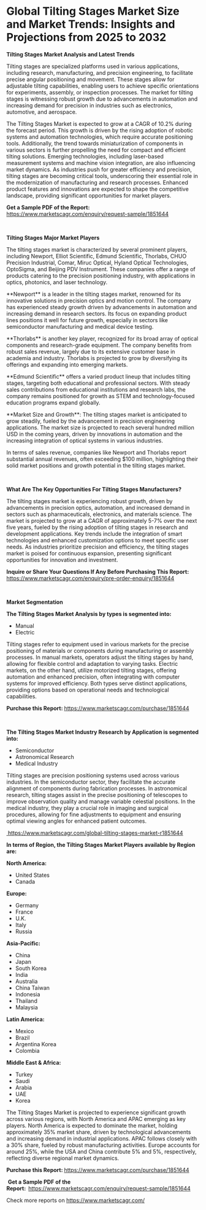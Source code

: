 <p><h1>Global Tilting Stages Market Size and Market Trends: Insights and Projections from 2025 to 2032</h1></p><p><strong>Tilting Stages Market Analysis and Latest Trends</strong></p>
<p><p>Tilting stages are specialized platforms used in various applications, including research, manufacturing, and precision engineering, to facilitate precise angular positioning and movement. These stages allow for adjustable tilting capabilities, enabling users to achieve specific orientations for experiments, assembly, or inspection processes. The market for tilting stages is witnessing robust growth due to advancements in automation and increasing demand for precision in industries such as electronics, automotive, and aerospace.</p><p>The Tilting Stages Market is expected to grow at a CAGR of 10.2% during the forecast period. This growth is driven by the rising adoption of robotic systems and automation technologies, which require accurate positioning tools. Additionally, the trend towards miniaturization of components in various sectors is further propelling the need for compact and efficient tilting solutions. Emerging technologies, including laser-based measurement systems and machine vision integration, are also influencing market dynamics. As industries push for greater efficiency and precision, tilting stages are becoming critical tools, underscoring their essential role in the modernization of manufacturing and research processes. Enhanced product features and innovations are expected to shape the competitive landscape, providing significant opportunities for market players.</p></p>
<p><strong>Get a Sample PDF of the Report:&nbsp;</strong> <a href="https://www.marketscagr.com/enquiry/request-sample/1851644?utm_campaign=1848&utm_medium=2&utm_source=Github&utm_content=ia&utm_term=28022025&utm_id=tilting-stages">https://www.marketscagr.com/enquiry/request-sample/1851644</a></p>
<p>&nbsp;</p>
<p><strong>Tilting Stages Major Market Players</strong></p>
<p><p>The tilting stages market is characterized by several prominent players, including Newport, Elliot Scientific, Edmund Scientific, Thorlabs, CHUO Precision Industrial, Comar, Miruc Optical, Hyland Optical Technologies, OptoSigma, and Beijing PDV Instrument. These companies offer a range of products catering to the precision positioning industry, with applications in optics, photonics, and laser technology.</p><p>**Newport** is a leader in the tilting stages market, renowned for its innovative solutions in precision optics and motion control. The company has experienced steady growth driven by advancements in automation and increasing demand in research sectors. Its focus on expanding product lines positions it well for future growth, especially in sectors like semiconductor manufacturing and medical device testing.</p><p>**Thorlabs** is another key player, recognized for its broad array of optical components and research-grade equipment. The company benefits from robust sales revenue, largely due to its extensive customer base in academia and industry. Thorlabs is projected to grow by diversifying its offerings and expanding into emerging markets.</p><p>**Edmund Scientific** offers a varied product lineup that includes tilting stages, targeting both educational and professional sectors. With steady sales contributions from educational institutions and research labs, the company remains positioned for growth as STEM and technology-focused education programs expand globally.</p><p>**Market Size and Growth**: The tilting stages market is anticipated to grow steadily, fueled by the advancement in precision engineering applications. The market size is projected to reach several hundred million USD in the coming years, driven by innovations in automation and the increasing integration of optical systems in various industries.</p><p>In terms of sales revenue, companies like Newport and Thorlabs report substantial annual revenues, often exceeding $100 million, highlighting their solid market positions and growth potential in the tilting stages market.</p></p>
<p>&nbsp;</p>
<p><strong>What Are The Key Opportunities For Tilting Stages Manufacturers?</strong></p>
<p><p>The tilting stages market is experiencing robust growth, driven by advancements in precision optics, automation, and increased demand in sectors such as pharmaceuticals, electronics, and materials science. The market is projected to grow at a CAGR of approximately 5-7% over the next five years, fueled by the rising adoption of tilting stages in research and development applications. Key trends include the integration of smart technologies and enhanced customization options to meet specific user needs. As industries prioritize precision and efficiency, the tilting stages market is poised for continuous expansion, presenting significant opportunities for innovation and investment.</p></p>
<p><strong>Inquire or Share Your Questions If Any Before Purchasing This Report:</strong> <a href="https://www.marketscagr.com/enquiry/pre-order-enquiry/1851644?utm_campaign=1848&utm_medium=2&utm_source=Github&utm_content=ia&utm_term=28022025&utm_id=tilting-stages">https://www.marketscagr.com/enquiry/pre-order-enquiry/1851644</a></p>
<p>&nbsp;</p>
<p><strong>Market Segmentation</strong></p>
<p><strong>The Tilting Stages Market Analysis by types is segmented into:</strong></p>
<p><ul><li>Manual</li><li>Electric</li></ul></p>
<p><p>Tilting stages refer to equipment used in various markets for the precise positioning of materials or components during manufacturing or assembly processes. In manual markets, operators adjust the tilting stages by hand, allowing for flexible control and adaptation to varying tasks. Electric markets, on the other hand, utilize motorized tilting stages, offering automation and enhanced precision, often integrating with computer systems for improved efficiency. Both types serve distinct applications, providing options based on operational needs and technological capabilities.</p></p>
<p><strong>Purchase this Report:&nbsp;</strong><a href="https://www.marketscagr.com/purchase/1851644?utm_campaign=1848&utm_medium=2&utm_source=Github&utm_content=ia&utm_term=28022025&utm_id=tilting-stages">https://www.marketscagr.com/purchase/1851644</a></p>
<p>&nbsp;</p>
<p><strong>The Tilting Stages Market Industry Research by Application is segmented into:</strong></p>
<p><ul><li>Semiconductor</li><li>Astronomical Research</li><li>Medical Industry</li></ul></p>
<p><p>Tilting stages are precision positioning systems used across various industries. In the semiconductor sector, they facilitate the accurate alignment of components during fabrication processes. In astronomical research, tilting stages assist in the precise positioning of telescopes to improve observation quality and manage variable celestial positions. In the medical industry, they play a crucial role in imaging and surgical procedures, allowing for fine adjustments to equipment and ensuring optimal viewing angles for enhanced patient outcomes.</p></p>
<p><a href="https://www.marketscagr.com/global-tilting-stages-market-r1851644?utm_campaign=1848&utm_medium=2&utm_source=Github&utm_content=ia&utm_term=28022025&utm_id=tilting-stages">&nbsp;https://www.marketscagr.com/global-tilting-stages-market-r1851644</a></p>
<p><strong>In terms of Region, the Tilting Stages Market Players available by Region are:</strong></p>
<p>
    <p> <strong> North America: </strong>
        <ul>
            <li>United States</li>
            <li>Canada</li>
        </ul>
        </p> 
    <p> <strong> Europe: </strong>
        <ul>
            <li>Germany</li>
            <li>France</li>
            <li>U.K.</li>
            <li>Italy</li>
            <li>Russia</li>
        </ul>
        </p> 
    <p> <strong> Asia-Pacific: </strong>
        <ul>
            <li>China</li>
            <li>Japan</li>
            <li>South Korea</li>
            <li>India</li>
            <li>Australia</li>
            <li>China Taiwan</li>
            <li>Indonesia</li>
            <li>Thailand</li>
            <li>Malaysia</li>
        </ul>
        </p> 
    <p> <strong> Latin America: </strong>
        <ul>
            <li>Mexico</li>
            <li>Brazil</li>
            <li>Argentina Korea</li>
            <li>Colombia</li>
        </ul>
        </p> 
    <p> <strong> Middle East & Africa: </strong>
        <ul>
            <li>Turkey</li>
            <li>Saudi</li>
            <li>Arabia</li>
            <li>UAE</li>
            <li>Korea</li>
        </ul>
    </p>
    </p>
<p><p>The Tilting Stages Market is projected to experience significant growth across various regions, with North America and APAC emerging as key players. North America is expected to dominate the market, holding approximately 35% market share, driven by technological advancements and increasing demand in industrial applications. APAC follows closely with a 30% share, fueled by robust manufacturing activities. Europe accounts for around 25%, while the USA and China contribute 5% and 5%, respectively, reflecting diverse regional market dynamics.</p></p>
<p><strong>Purchase this Report: </strong><a href="https://www.marketscagr.com/purchase/1851644?utm_campaign=1848&utm_medium=2&utm_source=Github&utm_content=ia&utm_term=28022025&utm_id=tilting-stages">https://www.marketscagr.com/purchase/1851644</a></p>
<p>&nbsp;<strong>Get a Sample PDF of the Report:&nbsp;&nbsp;</strong><a href="https://www.marketscagr.com/enquiry/request-sample/1851644?utm_campaign=1848&utm_medium=2&utm_source=Github&utm_content=ia&utm_term=28022025&utm_id=tilting-stages">https://www.marketscagr.com/enquiry/request-sample/1851644</a></p>
<p><strong></strong></p>
<p>Check more reports on <a href="https://www.marketscagr.com/?utm_campaign=1848&utm_medium=2&utm_source=Github&utm_content=ia&utm_term=28022025&utm_id=tilting-stages">https://www.marketscagr.com/</a></p>